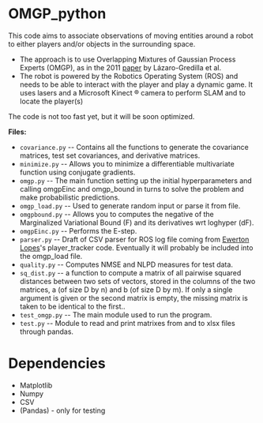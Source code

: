 # OMGP_python
This code aims to associate observations of moving entities around a robot to either players and/or objects in the surrounding space.
- The approach is to use Overlapping Mixtures of Gaussian Process Experts (OMGP), as in the 2011 [paper](https://arxiv.org/abs/1108.3372) by Lázaro-Gredilla et al.
- The robot is powered by the Robotics Operating System (ROS) and needs to be able to interact with the player and play a dynamic game. It uses lasers and a Microsoft Kinect ® camera to perform SLAM and to locate the player(s) 

The code is not too fast yet, but it will be soon optimized.

**Files:**<br/>
* `covariance.py` -- Contains all the functions to generate the covariance matrices, test set covariances, and derivative matrices. <br/>
* `minimize.py` -- Allows you to minimize a differentiable multivariate function using conjugate gradients.  <br/>
* `omgp.py` -- The main function setting up the initial hyperparameters and calling omgpEinc and omgp_bound in turns to solve the problem and make probabilistic predictions.  <br/>
* `omgp_load.py` -- Used to generate random input or parse it from file. <br/>
* `omgpbound.py` -- Allows you to computes the negative of the Marginalized Variational Bound (F) and its derivatives wrt loghyper (dF). <br/>
* `omgpEinc.py` -- Performs the E-step.  <br/>
* `parser.py` -- Draft of CSV parser for ROS log file coming from [Ewerton Lopes](//github.com/ewerlopes)'s player_tracker code. Eventually it will probably be included into the omgp_load file.  <br/>
* `quality.py` -- Computes NMSE and NLPD measures for test data. <br/>
* `sq_dist.py` -- a function to compute a matrix of all pairwise squared distances
    between two sets of vectors, stored in the columns of the two matrices, a
    (of size D by n) and b (of size D by m). If only a single argument is given
    or the second matrix is empty, the missing matrix is taken to be identical
    to the first.. <br/>
* `test_omgp.py` -- The main module used to run the program.  <br/>
* `test.py` -- Module to read and print matrixes from and to xlsx files through pandas.  <br/>

Dependencies
============
* Matplotlib
* Numpy
* CSV
* (Pandas) - only for testing
